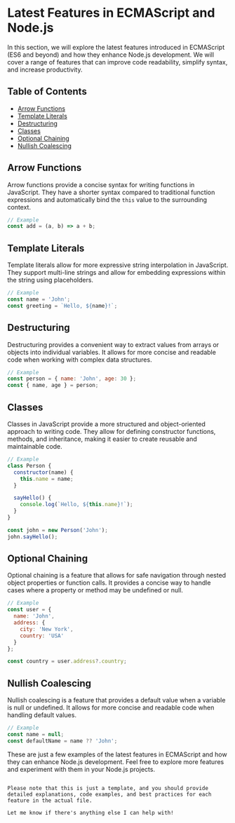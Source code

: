 # Latest Features in ECMAScript and Node.js

In this section, we will explore the latest features introduced in ECMAScript (ES6 and beyond) and how they enhance Node.js development. We will cover a range of features that can improve code readability, simplify syntax, and increase productivity.

## Table of Contents
- [Arrow Functions](#arrow-functions)
- [Template Literals](#template-literals)
- [Destructuring](#destructuring)
- [Classes](#classes)
- [Optional Chaining](#optional-chaining)
- [Nullish Coalescing](#nullish-coalescing)

## Arrow Functions
Arrow functions provide a concise syntax for writing functions in JavaScript. They have a shorter syntax compared to traditional function expressions and automatically bind the `this` value to the surrounding context.

```javascript
// Example
const add = (a, b) => a + b;
```

## Template Literals
Template literals allow for more expressive string interpolation in JavaScript. They support multi-line strings and allow for embedding expressions within the string using placeholders.

```javascript
// Example
const name = 'John';
const greeting = `Hello, ${name}!`;
```

## Destructuring
Destructuring provides a convenient way to extract values from arrays or objects into individual variables. It allows for more concise and readable code when working with complex data structures.

```javascript
// Example
const person = { name: 'John', age: 30 };
const { name, age } = person;
```

## Classes
Classes in JavaScript provide a more structured and object-oriented approach to writing code. They allow for defining constructor functions, methods, and inheritance, making it easier to create reusable and maintainable code.

```javascript
// Example
class Person {
  constructor(name) {
    this.name = name;
  }

  sayHello() {
    console.log(`Hello, ${this.name}!`);
  }
}

const john = new Person('John');
john.sayHello();
```

## Optional Chaining
Optional chaining is a feature that allows for safe navigation through nested object properties or function calls. It provides a concise way to handle cases where a property or method may be undefined or null.

```javascript
// Example
const user = {
  name: 'John',
  address: {
    city: 'New York',
    country: 'USA'
  }
};

const country = user.address?.country;
```

## Nullish Coalescing
Nullish coalescing is a feature that provides a default value when a variable is null or undefined. It allows for more concise and readable code when handling default values.

```javascript
// Example
const name = null;
const defaultName = name ?? 'John';
```

These are just a few examples of the latest features in ECMAScript and how they can enhance Node.js development. Feel free to explore more features and experiment with them in your Node.js projects.

```

Please note that this is just a template, and you should provide detailed explanations, code examples, and best practices for each feature in the actual file.

Let me know if there's anything else I can help with!
